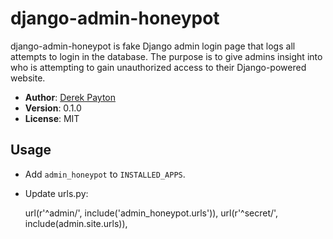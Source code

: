 # django-admin-honeypot

django-admin-honeypot is fake Django admin login page that logs all attempts to login in the database. The purpose is to give admins insight into who is attempting to gain unauthorized access to their Django-powered website.

* **Author**: [Derek Payton](http://dmpayton.com)
* **Version**: 0.1.0
* **License**: MIT

## Usage

* Add `admin_honeypot` to `INSTALLED_APPS`.
* Update urls.py:

    url(r'^admin/', include('admin_honeypot.urls')),
    url(r'^secret/', include(admin.site.urls)),

